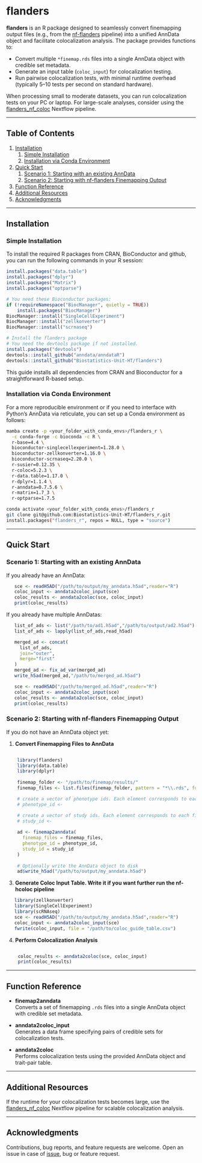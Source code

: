 # flanders

**flanders** is an R package designed to seamlessly convert finemapping output files (e.g., from the [nf-flanders](https://github.com/Biostatistics-Unit-HT/Flanders) pipeline) into a unified AnnData object and facilitate colocalization analysis. The package provides functions to:

- Convert multiple  `*finemap.rds` files into a single AnnData object with credible set metadata.
- Generate an input table (`coloc_input`) for colocalization testing.
- Run pairwise colocalization tests, with minimal runtime overhead (typically 5–10 tests per second on standard hardware).

When processing small to moderate datasets, you can run colocalization tests on your PC or laptop. For large-scale analyses, consider using the [flanders_nf_coloc](https://github.com/Biostatistics-Unit-HT/flanders_nf_coloc) Nextflow pipeline.

---

## Table of Contents

1. [Installation](#installation)  
   1. [Simple Installation](#simple-installation)  
   2. [Installation via Conda Environment](#installation-via-conda-environment)
2. [Quick Start](#quick-start)  
   1. [Scenario 1: Starting with an existing AnnData](#scenario-1-starting-with-an-existing-anndata)  
   2. [Scenario 2: Starting with nf-flanders Finemapping Output](#scenario-2-starting-with-nf-flanders-finemapping-output)   
3. [Function Reference](#function-reference)  
4. [Additional Resources](#additional-resources)  
5. [Acknowledgments](#acknowledgments)

---

## Installation

### Simple Installation

To install the required R packages from CRAN, BioConductor and github, you can run the following commands in your R session:

```r
install.packages("data.table")
install.packages("dplyr")
install.packages("Matrix")
install.packages("optparse")

# You need these Bioconductor packages:
if (!requireNamespace("BiocManager", quietly = TRUE))
    install.packages("BiocManager")
BiocManager::install("SingleCellExperiment")
BiocManager::install("zellkonverter")
BiocManager::install("scrnaseq")

# Install the flanders package
# You need the devtools package if not installed.
install.packages("devtools")
devtools::install_github("anndata/anndataR")
devtools::install_github("Biostatistics-Unit-HT/flanders")
```
This guide installs all dependencies from CRAN and Bioconductor for a straightforward R-based setup.
### Installation via Conda Environment

For a more reproducible environment or if you need to interface with Python’s AnnData via reticulate, you can set up a Conda environment as follows:
```bash
mamba create -p <your_folder_with_conda_envs>/flanders_r \
  -c conda-forge -c bioconda -c R \
  r-base=4.4 \
  bioconductor-singlecellexperiment=1.28.0 \
  bioconductor-zellkonverter=1.16.0 \
  bioconductor-scrnaseq=2.20.0 \
  r-susier=0.12.35 \
  r-coloc=5.2.3 \
  r-data.table=1.17.0 \
  r-dplyr=1.1.4 \
  r-anndata=0.7.5.6 \
  r-matrix=1.7_3 \
  r-optparse=1.7.5

conda activate <your_folder_with_conda_envs>/flanders_r
git clone git@github.com:Biostatistics-Unit-HT/flanders_r.git
install.packages("flanders_r", repos = NULL, type = "source")

```

---

## Quick Start

### Scenario 1: Starting with an existing AnnData

If you already have an AnnData:
```r
   sce <- readH5AD("/path/to/output/my_anndata.h5ad",reader="R")
   coloc_input <- anndata2coloc_input(sce)
   coloc_results <- anndata2coloc(sce, coloc_input)
   print(coloc_results)
```

If you already have multiple AnnDatas:
```r
   list_of_ads <- list("/path/to/ad1.h5ad","/path/to/output/ad2.h5ad")
   list_of_ads <- lapply(list_of_ads,read_h5ad)

   merged_ad <- concat(
     list_of_ads,
     join="outer",
     merge="first"
   )
   merged_ad <- fix_ad_var(merged_ad)
   write_h5ad(merged_ad,"/path/to/merged_ad.h5ad")

   sce <- readH5AD("/path/to/merged_ad.h5ad",reader="R")
   coloc_input <- anndata2coloc_input(sce)
   coloc_results <- anndata2coloc(sce, coloc_input)
   print(coloc_results)
```

### Scenario 2: Starting with nf-flanders Finemapping Output

If you do not have an AnnData object yet:

1. **Convert Finemapping Files to AnnData**
```r

    library(flanders)
    library(data.table)
    library(dplyr)
    
    finemap_folder <- "/path/to/finemap/results/"
    finemap_files <- list.files(finemap_folder, pattern = "*\\.rds", full.names = TRUE)

    # create a vector of phenotype ids. Each element corresponds to each file of finemap_files.
    # phenotype_id <-

    # create a vector of study ids. Each element corresponds to each file of finemap_files.
    # study_id <- 
    
    ad <- finemap2anndata(
      finemap_files = finemap_files,
      phenotype_id = phenotype_id,
      study_id = study_id
    )
    
    # Optionally write the AnnData object to disk
    ad$write_h5ad("/path/to/output/my_anndata.h5ad")
```

3. **Generate Coloc Input Table. Write it if you want further run the nf-hcoloc pipeline**
```r
   library(zellkonverter)
   library(SingleCellExperiment)
   library(scRNAseq)
   sce <- readH5AD("/path/to/output/my_anndata.h5ad",reader="R")
   coloc_input <- anndata2coloc_input(sce)
   fwrite(coloc_input, file = "/path/to/coloc_guide_table.csv")
```

4. **Perform Colocalization Analysis**
   ```r

    coloc_results <- anndata2coloc(sce, coloc_input)
    print(coloc_results)
   ```
---

## Function Reference

- **finemap2anndata**  
  Converts a set of finemapping `.rds` files into a single AnnData object with credible set metadata.

- **anndata2coloc_input**  
  Generates a data frame specifying pairs of credible sets for colocalization tests.

- **anndata2coloc**  
  Performs colocalization tests using the provided AnnData object and trait-pair table.

---

## Additional Resources

If the runtime for your colocalization tests becomes large, use the [flanders_nf_coloc](https://github.com/Biostatistics-Unit-HT/flanders_nf_coloc) Nextflow pipeline for scalable colocalization analysis.

---

## Acknowledgments

Contributions, bug reports, and feature requests are welcome. Open an issue in case of [issue](https://github.com/Biostatistics-Unit-HT/flanders_r/issues), bug or feature request.
